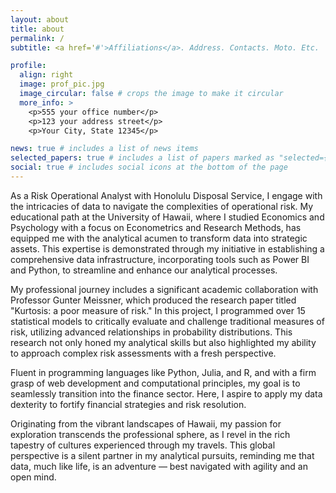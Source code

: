 ```yaml
---
layout: about
title: about
permalink: /
subtitle: <a href='#'>Affiliations</a>. Address. Contacts. Moto. Etc.

profile:
  align: right
  image: prof_pic.jpg
  image_circular: false # crops the image to make it circular
  more_info: >
    <p>555 your office number</p>
    <p>123 your address street</p>
    <p>Your City, State 12345</p>

news: true # includes a list of news items
selected_papers: true # includes a list of papers marked as "selected={true}"
social: true # includes social icons at the bottom of the page
---
```


As a Risk Operational Analyst with Honolulu Disposal Service, I engage with the intricacies of data to navigate the complexities of operational risk. My educational path at the University of Hawaii, where I studied Economics and Psychology with a focus on Econometrics and Research Methods, has equipped me with the analytical acumen to transform data into strategic assets. This expertise is demonstrated through my initiative in establishing a comprehensive data infrastructure, incorporating tools such as Power BI and Python, to streamline and enhance our analytical processes.

My professional journey includes a significant academic collaboration with Professor Gunter Meissner, which produced the research paper titled "Kurtosis: a poor measure of risk." In this project, I programmed over 15 statistical models to critically evaluate and challenge traditional measures of risk, utilizing advanced relationships in probability distributions. This research not only honed my analytical skills but also highlighted my ability to approach complex risk assessments with a fresh perspective.

Fluent in programming languages like Python, Julia, and R, and with a firm grasp of web development and computational principles, my goal is to seamlessly transition into the finance sector. Here, I aspire to apply my data dexterity to fortify financial strategies and risk resolution.

Originating from the vibrant landscapes of Hawaii, my passion for exploration transcends the professional sphere, as I revel in the rich tapestry of cultures experienced through my travels. This global perspective is a silent partner in my analytical pursuits, reminding me that data, much like life, is an adventure — best navigated with agility and an open mind.
